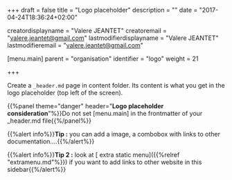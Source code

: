 +++
draft = false
title = "Logo placeholder"
description = ""
date = "2017-04-24T18:36:24+02:00"

creatordisplayname = "Valere JEANTET"
creatoremail = "valere.jeantet@gmail.com"
lastmodifierdisplayname = "Valere JEANTET"
lastmodifieremail = "valere.jeantet@gmail.com"

[menu.main]
parent = "organisation"
identifier = "logo"
weight = 21

+++

Create a `_header.md` page in content folder. Its content is what you get in the logo placeholder (top left of the screen).

{{%panel theme="danger" header="**Logo placeholder consideration**"%}}Do not set [menu.main] in the frontmatter of your _header.md file{{%/panel%}}

{{%alert info%}}**Tip :** you can add a image, a combobox with links to other documentation....{{%/alert%}}

{{%alert info%}}**Tip 2 :** look at [ extra static menu]({{%relref "extramenu.md"%}}) if you want to add links to other website in this sidebar{{%/alert%}}